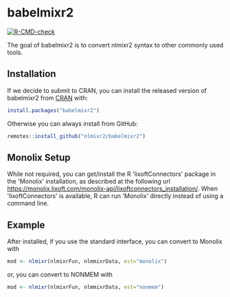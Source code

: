 # babelmixr2

<!-- badges: start -->
[![R-CMD-check](https://github.com/nlmixr2/babelmixr2/actions/workflows/R-CMD-check.yaml/badge.svg)](https://github.com/nlmixr2/babelmixr2/actions/workflows/R-CMD-check.yaml)
<!-- badges: end -->

The goal of babelmixr2 is to convert nlmixr2 syntax to other commonly
used tools.

## Installation

If we decide to submit to CRAN, you can install the released version of
babelmixr2 from [CRAN](https://CRAN.R-project.org) with:

``` r
install.packages("babelmixr2")
```

Otherwise you can always install from GitHub:

```r
remotes::install_github("nlmixr2/babelmixr2")
```

## Monolix Setup

While not required, you can get/install the R 'lixoftConnectors' package in the
'Monolix' installation, as described at the following url
<https://monolix.lixoft.com/monolix-api/lixoftconnectors_installation/>. When
'lixoftConnectors' is available, R can run 'Monolix' directly instead of using a
command line.

## Example

After installed, if you use the standard interface, you can convert to Monolix with

```r
mod <- nlmixr(nlmixrFun, nlmmixrData, est="monolix")
```

or, you can convert to NONMEM with

```r
mod <- nlmixr(nlmixrFun, nlmmixrData, est="nonmem")
```
